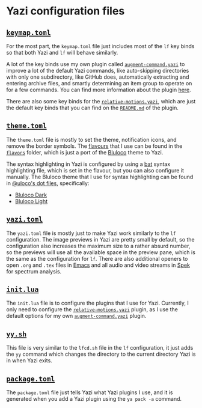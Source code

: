 # Yazi configuration files

## [`keymap.toml`](https://yazi-rs.github.io/docs/configuration/keymap)

For the most part, the `keymap.toml` file just includes
most of the `lf` key binds so that both Yazi and `lf` will behave similarly.

A lot of the key binds use my own plugin called
[`augment-command.yazi`](https://github.com/hankertrix/augment-command.yazi)
to improve a lot of the default Yazi commands, like auto-skipping directories
with only one subdirectory, like GitHub does, automatically extracting and
entering archive files, and smartly determining an item group to operate on
for a few commands.
You can find more information about the plugin
[here](https://github.com/hankertrix/augment-command.yazi).

There are also some key binds for the
[`relative-motions.yazi`](https://github.com/dedukun/relative-motions.yazi),
which are just the default key binds that you can find on the
[`README.md`](https://github.com/dedukun/relative-motions.yazi/blob/main/README.md#configuration)
of the plugin.

## [`theme.toml`](https://yazi-rs.github.io/docs/configuration/theme)

The `theme.toml` file is mostly to set the theme, notification icons,
and remove the border symbols.
The [flavours](https://yazi-rs.github.io/docs/flavors/overview/)
that I use can be found in the [`flavors`](./flavors/) folder,
which is just a port of the [Bluloco](https://github.com/uloco/bluloco.nvim)
theme to Yazi.

The syntax highlighting in Yazi is configured by using a
[bat](https://github.com/sharkdp/bat) syntax highlighting file,
which is set in the flavour, but you can also configure it manually.
The Bluloco theme that I use for syntax highlighting can be found in
[@uloco's dot files](https://github.com/uloco/dotfiles), specifically:

- [Bluloco Dark](https://github.com/uloco/dotfiles/blob/main/bat/.config/bat/themes/bluloco-dark/bluloco-dark.tmTheme)
- [Bluloco Light](https://github.com/uloco/dotfiles/blob/main/bat/.config/bat/themes/bluloco-light/bluloco-light.tmTheme)

## [`yazi.toml`](https://yazi-rs.github.io/docs/configuration/yazi)

The `yazi.toml` file is mostly just to make Yazi work
similarly to the `lf` configuration.
The image previews in Yazi are pretty small by default,
so the configuration also increases the maximum size to a rather absurd number,
so the previews will use all the available space in the preview pane,
which is the same as the configuration for `lf`.
There are also additional openers to open `.org` and `.tex` files in
[Emacs](https://www.gnu.org/software/emacs/) and all audio and video streams
in [Spek](https://github.com/alexkay/spek) for spectrum analysis.

## [`init.lua`](https://yazi-rs.github.io/docs/plugins/overview/#sync-vs-async)

The `init.lua` file is to configure the plugins that I use for Yazi.
Currently, I only need to configure the
[`relative-motions.yazi`](https://github.com/dedukun/relative-motions.yazi)
plugin, as I use the default options for my own
[`augment-command.yazi`](https://github.com/hankertrix/augment-command.yazi)
plugin.

## [`yy.sh`](https://yazi-rs.github.io/docs/quick-start/#shell-wrapper)

This file is very similar to the `lfcd.sh` file in the `lf` configuration,
it just adds the `yy` command which changes the directory
to the current directory Yazi is in when Yazi exits.

## [`package.toml`](./package.toml)

The `package.toml` file just tells Yazi what Yazi plugins I use,
and it is generated when you add a Yazi plugin using the `ya pack -a` command.
